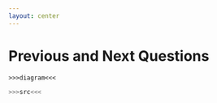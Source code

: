 ```yaml
---
layout: center
---
```


# <mdi-head-lightbulb-outline class="text-yellow-500" /> Previous and Next Questions

```mermaid {scale: 0.5}
>>>diagram<<<
```

```purescript
>>>src<<<
```
